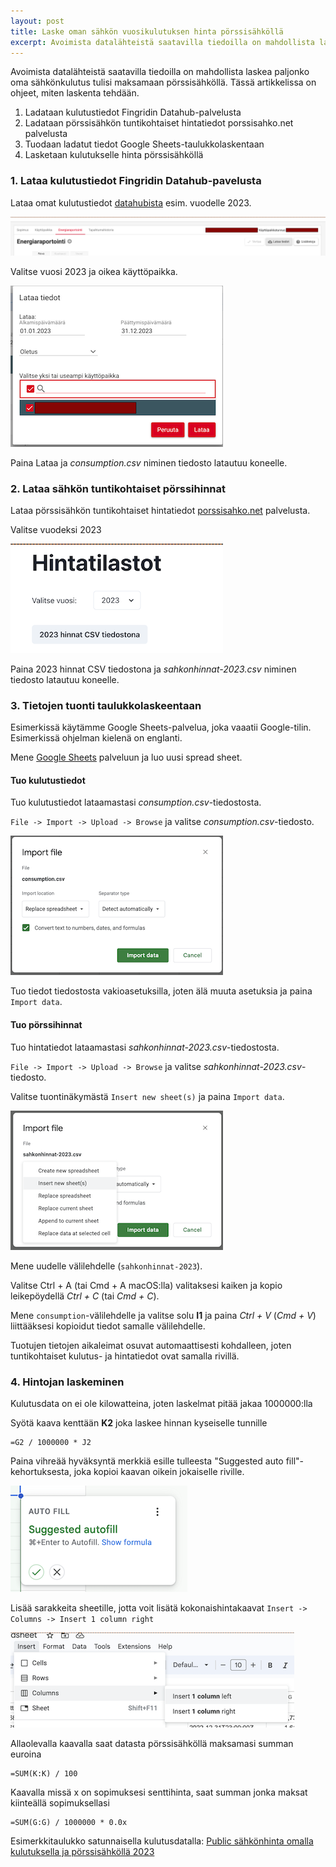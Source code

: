 ```yaml
---
layout: post
title: Laske oman sähkön vuosikulutuksen hinta pörssisähköllä
excerpt: Avoimista datalähteistä saatavilla tiedoilla on mahdollista laskea paljonko oma sähkönkulutus tulisi maksamaan pörssisähköllä. Artikkelissa on ohjeet, miten laskenta tehdään.
---
```


Avoimista datalähteistä saatavilla tiedoilla on mahdollista laskea paljonko oma sähkönkulutus tulisi maksamaan pörssisähköllä. Tässä artikkelissa on ohjeet, miten laskenta tehdään.

1. Ladataan kulutustiedot Fingridin Datahub-palvelusta
2. Ladataan pörssisähkön tuntikohtaiset hintatiedot porssisahko.net palvelusta
3. Tuodaan ladatut tiedot Google Sheets-taulukkolaskentaan
4. Lasketaan kulutukselle hinta pörssisähköllä

### 1. Lataa kulutustiedot Fingridin Datahub-pavelusta

Lataa omat kulutustiedot [datahubista](https://oma.datahub.fi/#/) esim. vuodelle 2023.

![datahub menu](/images/posts/electricity-spot-price/datahub-menu.png)

Valitse vuosi 2023 ja oikea käyttöpaikka.

![datahub download](/images/posts/electricity-spot-price/datahub-download.png)

Paina Lataa ja *consumption.csv* niminen tiedosto latautuu koneelle.

### 2. Lataa sähkön tuntikohtaiset pörssihinnat

Lataa pörssisähkön tuntikohtaiset hintatiedot [porssisahko.net](https://porssisahko.net/tilastot) palvelusta.

Valitse vuodeksi 2023

![porssisahko](/images/posts/electricity-spot-price/porssisahko.png)

Paina 2023 hinnat CSV tiedostona ja *sahkonhinnat-2023.csv* niminen tiedosto latautuu koneelle.

### 3. Tietojen tuonti taulukkolaskeentaan

Esimerkissä käytämme Google Sheets-palvelua, joka vaaatii Google-tilin. Esimerkissä ohjelman kielenä on englanti.

Mene [Google Sheets](https://docs.google.com/spreadsheets/u/0/) palveluun ja luo uusi spread sheet.

#### Tuo kulutustiedot

Tuo kulutustiedot lataamastasi *consumption.csv*-tiedostosta.

`File -> Import -> Upload -> Browse` ja valitse *consumption.csv*-tiedosto.

![google import 1](/images/posts/electricity-spot-price/google-import-1.png)

Tuo tiedot tiedostosta vakioasetuksilla, joten älä muuta asetuksia ja paina `Import data`.

#### Tuo pörssihinnat

Tuo hintatiedot lataamastasi *sahkonhinnat-2023.csv*-tiedostosta.

`File -> Import -> Upload -> Browse` ja valitse *sahkonhinnat-2023.csv*-tiedosto.

Valitse tuontinäkymästä `Insert new sheet(s)` ja paina `Import data`.

![google import 2](/images/posts/electricity-spot-price/google-import-2.png)

Mene uudelle välilehdelle (`sahkonhinnat-2023`).

Valitse Ctrl + A (tai Cmd + A macOS:lla) valitaksesi kaiken ja kopio leikepöydellä *Ctrl + C* (tai *Cmd + C*).

Mene `consumption`-välilehdelle ja valitse solu __I1__ ja paina *Ctrl + V* (*Cmd + V*) liittääksesi kopioidut tiedot samalle välilehdelle.

Tuotujen tietojen aikaleimat osuvat automaattisesti kohdalleen, joten tuntikohtaiset kulutus- ja hintatiedot ovat samalla rivillä.

### 4. Hintojan laskeminen

Kulutusdata on ei ole kilowatteina, joten laskelmat pitää jakaa 1000000:lla

Syötä kaava kenttään __K2__ joka laskee hinnan kyseiselle tunnille
```
=G2 / 1000000 * J2
```

Paina vihreää hyväksyntä merkkiä esille tulleesta "Suggested auto fill"-kehortuksesta, joka kopioi kaavan oikein jokaiselle riville.

![google autofill](/images/posts/electricity-spot-price/google-autofill.png)

Lisää sarakkeita sheetille, jotta voit lisätä kokonaishintakaavat
`Insert -> Columns -> Insert 1 column right`

![google add column](/images/posts/electricity-spot-price/google-add-column.png)

Allaolevalla kaavalla saat datasta pörssisähköllä maksamasi summan euroina
```
=SUM(K:K) / 100 
```

Kaavalla missä x on sopimuksesi senttihinta, saat summan jonka maksat kiinteällä sopimuksellasi
```
=SUM(G:G) / 1000000 * 0.0x
```

Esimerkkitaulukko satunnaisella kulutusdatalla:
[Public sähkönhinta omalla kulutuksella ja pörssisähköllä 2023](
https://docs.google.com/spreadsheets/d/1YJACiYaCp4Z5KnnYBMam0EVveZMp_epKp1XOICpEUHg/edit?usp=sharing)


